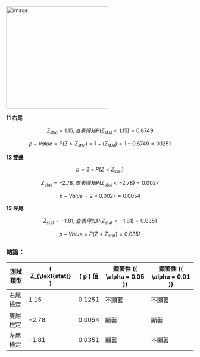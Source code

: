 <img width="274" alt="image" src="https://github.com/user-attachments/assets/c813b168-5f91-4aed-a8aa-3bdac337d2fa">

**11 右尾**

$$
Z_{\text{stat}} = 1.15, 查表得知 P(Z_{\text{stat}} < 1.15) = 0.8749
$$

$$
p-Value = P(Z > Z_{\text{stat}}) = 1 - (Z_{\text{stat}}) = 1 - 0.8749 = 0.1251
$$

**12 雙邊**

$$
p = 2 \times P(Z < Z_{\text{stat}})
$$

$$
Z_{\text{stat}} = -2.78 , 查表得知 P(Z_{\text{stat}} < -2.78) = 0.0027
$$

$$
p-Value = 2 \times 0.0027 = 0.0054
$$    

**13 左尾**

$$
Z_{\text{stat}} = -1.81, 查表得知 P(Z_{\text{stat}} < -1.81) = 0.0351
$$

$$
p-Value = P(Z < Z_{\text{stat}}) = 0.0351
$$


### 結論：
| 測試類型        | \( Z_{\text{stat}} \) | \( p \) 值  | 顯著性 (\( \alpha = 0.05 \)) | 顯著性 (\( \alpha = 0.01 \)) |
|------------------|-----------------|----------|-------------------------|-------------------------|
| 右尾檢定        | 1.15            | 0.1251   | 不顯著                  | 不顯著                  |
| 雙尾檢定        | -2.78           | 0.0054   | 顯著                    | 顯著                    |
| 左尾檢定        | -1.81           | 0.0351   | 顯著                    | 不顯著                  |

